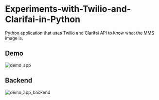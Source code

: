 # Experiments-with-Twilio-and-Clarifai-in-Python
Python application that uses Twilio and Clarifai API to know what the MMS image is.

## Demo
![demo_app](https://cloud.githubusercontent.com/assets/26423462/25599157/eab8ad04-2ea7-11e7-844b-777c421f8951.gif)

## Backend
![demo_app_backend](https://cloud.githubusercontent.com/assets/26423462/25599205/396be0ba-2ea8-11e7-8896-32c9721ecb13.gif)
